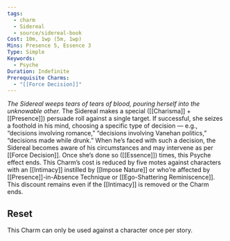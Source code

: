 ```yaml
---
tags:
  - charm
  - Sidereal
  - source/sidereal-book
Cost: 10m, 1wp (5m, 1wp)
Mins: Presence 5, Essence 3
Type: Simple
Keywords:
  - Psyche
Duration: Indefinite
Prerequisite Charms:
  - "[[Force Decision]]"
---
```

*The Sidereal weeps tears of tears of blood, pouring herself into the unknowable other.*
The Sidereal makes a special ([[Charisma]] + [[Presence]]) persuade roll against a single target. If successful, she seizes a foothold in his mind, choosing a specific type of decision — e.g., “decisions involving romance,” “decisions involving Vanehan politics,” “decisions made while drunk.” When he’s faced with such a decision, the Sidereal becomes aware of his circumstances and may intervene as per [[Force Decision]]. Once she’s done so ([[Essence]]) times, this Psyche effect ends. This Charm’s cost is reduced by five motes against characters with an [[Intimacy]] instilled by [[Impose Nature]] or who’re affected by [[Presence]]-in-Absence Technique or [[Ego-Shattering Reminiscence]]. This discount remains even if the [[Intimacy]] is removed or the Charm ends. 
## Reset
This Charm can only be used against a character once per story.